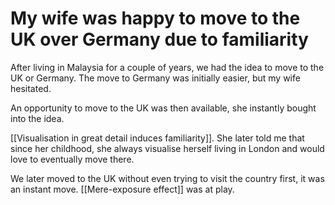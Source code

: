 # My wife was happy to move to the UK over Germany due to familiarity
After living in Malaysia for a couple of years, we had the idea to move to the UK or Germany. The move to Germany was initially easier, but my wife hesitated.

An opportunity to move to the UK was then available, she instantly bought into the idea.

[[Visualisation in great detail induces familiarity]]. She later told me that since her childhood, she always visualise herself living in London and would love to eventually move there.

We later moved to the UK without even trying to visit the country first, it was an instant move. [[Mere-exposure effect]] was at play.

<!-- #evergreen -->

<!-- {BearID:3FA3B16F-E016-4B6F-B3A6-250116DBB26E-81026-00000C04EF6D4565} -->
